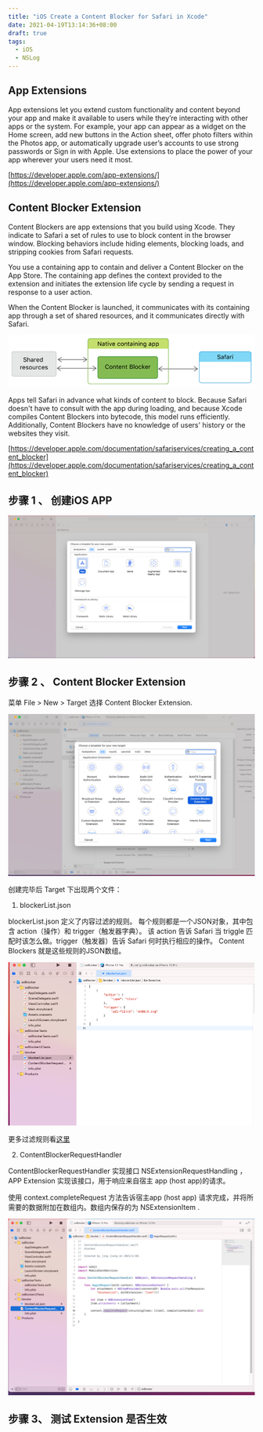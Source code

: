 ```yaml
---
title: "iOS Create a Content Blocker for Safari in Xcode"
date: 2021-04-19T13:14:36+08:00
draft: true
tags:
  - iOS
  - NSLog
---
```



## App Extensions

App extensions let you extend custom functionality and content beyond your app and make it available to users while they’re interacting with other apps or the system. For example, your app can appear as a widget on the Home screen, add new buttons in the Action sheet, offer photo filters within the Photos app, or automatically upgrade user’s accounts to use strong passwords or Sign in with Apple. Use extensions to place the power of your app wherever your users need it most.

<!--more-->

[https://developer.apple.com/app-extensions/](https://developer.apple.com/app-extensions/)

## Content Blocker Extension

Content Blockers are app extensions that you build using Xcode. They indicate to Safari a set of rules to use to block content in the browser window. Blocking behaviors include hiding elements, blocking loads, and stripping cookies from Safari requests.

You use a containing app to contain and deliver a Content Blocker on the App Store. The containing app defines the context provided to the extension and initiates the extension life cycle by sending a request in response to a user action.

When the Content Blocker is launched, it communicates with its containing app through a set of shared resources, and it communicates directly with Safari.


![content-bloker-extension](./content-blocker.png)

Apps tell Safari in advance what kinds of content to block. Because Safari doesn't have to consult with the app during loading, and because Xcode compiles Content Blockers into bytecode, this model runs efficiently. Additionally, Content Blockers have no knowledge of users' history or the websites they visit.

[https://developer.apple.com/documentation/safariservices/creating_a_content_blocker](https://developer.apple.com/documentation/safariservices/creating_a_content_blocker)

## 步骤 1 、 创建iOS APP


![创建iOS APP](./images/step1.png)

## 步骤 2 、 Content Blocker Extension

菜单 File > New > Target  选择 Content Blocker Extension.  


![创建 Content Blocker Extension](./images/step2.png)

创建完毕后 Target 下出现两个文件：

1. blockerList.json

blockerList.json 定义了内容过滤的规则。 每个规则都是一个JSON对象，其中包含 action（操作）和 trigger（触发器字典）。 该 action 告诉 Safari 当 triggle 匹配时该怎么做。trigger（触发器）告诉 Safari 何时执行相应的操作。 Content Blockers 就是这些规则的JSON数组。


![blockerList.json](./images/step2.1.png)

更多过滤规则看[这里](./content-blocker-filters.md)

2. ContentBlockerRequestHandler

ContentBlockerRequestHandler 实现接口 NSExtensionRequestHandling ，APP Extension 实现该接口，用于响应来自宿主 app (host app)的请求。

使用 context.completeRequest 方法告诉宿主app (host app) 请求完成，并将所需要的数据附加在数组内。数组内保存的为 NSExtensionItem .

![ContentBlockerRequestHandler](./images/step2.2.png)


## 步骤 3、 测试 Extension 是否生效

